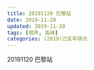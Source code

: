 ```yaml
---
title: 20191120 巴黎站
date: 2019-11-20
updated: 2019-11-20
tags: [相声, 高峰]
categories: (2019)己亥年场次
---
```

20191120 巴黎站